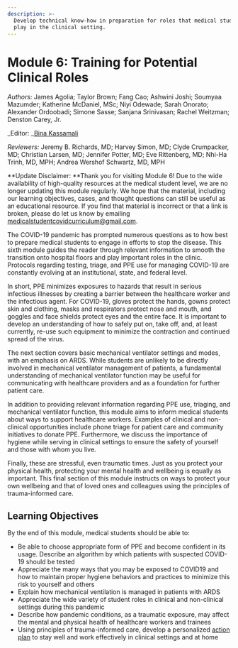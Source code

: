 ```yaml
---
description: >-
  Develop technical know-how in preparation for roles that medical students may
  play in the clinical setting.
---
```


# Module 6: Training for Potential Clinical Roles

_Authors:_ James Agolia; Taylor Brown; Fang Cao; Ashwini Joshi; Soumyaa Mazumder; Katherine McDaniel, MSc; Niyi Odewade; Sarah Onorato; Alexander Ordoobadi; Simone Sasse; Sanjana Srinivasan; Rachel Weitzman; Denston Carey, Jr.&#x20;

_Editor: _[Bina Kassamali](mailto:bina\_kassamali@hms.harvard.edu)

_Reviewers:_ Jeremy B. Richards, MD; Harvey Simon, MD; Clyde Crumpacker, MD; Christian Larsen, MD; Jennifer Potter, MD; Eve Rittenberg, MD; Nhi-Ha Trinh, MD, MPH; Andrea Wershof Schwartz, MD, MPH



**Update Disclaimer: **Thank you for visiting Module 6! Due to the wide availability of high-quality resources at the medical student level, we are no longer updating this module regularly. We hope that the material, including our learning objectives, cases, and thought questions can still be useful as an educational resource. If you find that material is incorrect or that a link is broken, please do let us know by emailing [medicalstudentcovidcurriculum@gmail.com](mailto:medicalstudentcovidcurriculum@gmail.com).&#x20;



The COVID-19 pandemic has prompted numerous questions as to how best to prepare medical students to engage in efforts to stop the disease. This sixth module guides the reader through relevant information to smooth the transition onto hospital floors and play important roles in the clinic. Protocols regarding testing, triage, and PPE use for managing COVID-19 are constantly evolving at an institutional, state, and federal level.

In short, PPE minimizes exposures to hazards that result in serious infectious illnesses by creating a barrier between the healthcare worker and the infectious agent. For COVID-19, gloves protect the hands, gowns protect skin and clothing, masks and respirators protect nose and mouth, and goggles and face shields protect eyes and the entire face.  It is important to develop an understanding of how to safely put on, take off, and, at least currently, re-use such equipment to minimize the contraction and continued spread of the virus.&#x20;

The next section covers basic mechanical ventilator settings and modes, with an emphasis on ARDS. While students are unlikely to be directly involved in mechanical ventilator management of patients, a fundamental understanding of mechanical ventilator function may be useful for communicating with healthcare providers and as a foundation for further patient care.&#x20;

In addition to providing relevant information regarding PPE use, triaging, and mechanical ventilator function, this module aims to inform medical students about ways to support healthcare workers. Examples of clinical and non-clinical opportunities include phone triage for patient care and community initiatives to donate PPE. Furthermore, we discuss the importance of hygiene while serving in clinical settings to ensure the safety of yourself and those with whom you live.&#x20;

Finally, these are stressful, even traumatic times. Just as you protect your physical health, protecting your mental health and wellbeing is equally as important. This final section of this module instructs on ways to protect your own wellbeing and that of loved ones and colleagues using the principles of trauma-informed care.

## Learning Objectives

By the end of this module, medical students should be able to:

* Be able to choose appropriate form of PPE and become confident in its usage. Describe an algorithm by which patients with suspected COVID-19 should be tested
* Appreciate the many ways that you may be exposed to COVID19 and how to maintain proper hygiene behaviors and practices to minimize this risk to yourself and others
* Explain how mechanical ventilation is managed in patients with ARDS
* Appreciate the wide variety of student roles in clinical and non-clinical settings during this pandemic
* Describe how pandemic conditions, as a traumatic exposure, may affect the mental and physical health of healthcare workers and trainees
* Using principles of trauma-informed care, develop a personalized [action plan](https://docs.google.com/document/d/1hiPP2grRxesodCOXxwfxNejopEjelSKR2Xb9s-ZJBrQ/edit) to stay well and work effectively in clinical settings and at home

